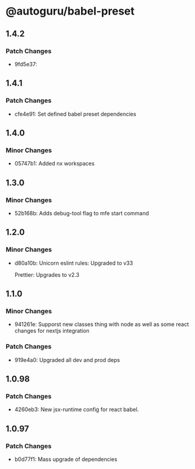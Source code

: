 # @autoguru/babel-preset

## 1.4.2

### Patch Changes

-   9fd5e37:

## 1.4.1

### Patch Changes

-   cfe4e91: Set defined babel preset dependencies

## 1.4.0

### Minor Changes

-   05747b1: Added nx workspaces

## 1.3.0

### Minor Changes

-   52b168b: Adds debug-tool flag to mfe start command

## 1.2.0

### Minor Changes

-   d80a10b: Unicorn eslint rules: Upgraded to v33

    Prettier: Upgrades to v2.3

## 1.1.0

### Minor Changes

-   941261e: Supporst new classes thing with node as well as some react changes
    for nextjs integration

### Patch Changes

-   919e4a0: Upgraded all dev and prod deps

## 1.0.98

### Patch Changes

-   4260eb3: New jsx-runtime config for react babel.

## 1.0.97

### Patch Changes

-   b0d77f1: Mass upgrade of dependencies

